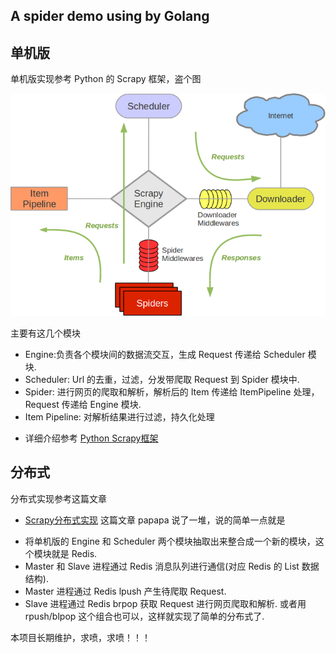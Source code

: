 ## A spider demo using by Golang

## 单机版
单机版实现参考 Python 的 Scrapy 框架，盗个图

![architecture](./docs/architecture.png)

主要有这几个模块
- Engine:负责各个模块间的数据流交互，生成 Request 传递给 Scheduler 模块.
- Scheduler: Url 的去重，过滤，分发带爬取 Request 到 Spider 模块中.
- Spider: 进行网页的爬取和解析，解析后的 Item 传递给 ItemPipeline 处理， Request 传递给 Engine 模块.
- Item Pipeline: 对解析结果进行过滤，持久化处理
+ 详细介绍参考 [Python Scrapy框架](https://segmentfault.com/a/1190000012041391)

## 分布式
分布式实现参考这篇文章 
+ [Scrapy分布式实现](https://segmentfault.com/a/1190000014333162)
这篇文章 papapa 说了一堆，说的简单一点就是
* 将单机版的 Engine 和 Scheduler 两个模块抽取出来整合成一个新的模块，这个模块就是 Redis.
* Master 和 Slave 进程通过 Redis 消息队列进行通信(对应 Redis 的 List 数据结构).
* Master 进程通过 Redis lpush 产生待爬取 Request.
* Slave 进程通过 Redis brpop 获取 Request 进行网页爬取和解析.
或者用 rpush/blpop 这个组合也可以，这样就实现了简单的分布式了.

本项目长期维护，求喷，求喷！！！